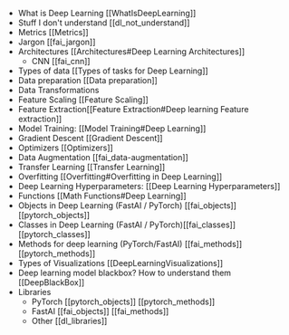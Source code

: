 - What is Deep Learning [[WhatIsDeepLearning]]
- Stuff I don't understand [[dl_not_understand]]
- Metrics [[Metrics]] 
- Jargon [[fai_jargon]]
- Architectures [[Architectures#Deep Learning Architectures]]
	- CNN [[fai_cnn]]
- Types of data [[Types of tasks for Deep Learning]]
- Data preparation [[Data preparation]]
- Data Transformations
- Feature Scaling  [[Feature Scaling]] 
- Feature Extraction[[Feature Extraction#Deep learning Feature extraction]]
- Model Training: [[Model Training#Deep Learning]]
- Gradient Descent [[Gradient Descent]]
- Optimizers [[Optimizers]]
- Data Augmentation [[fai_data-augmentation]]
- Transfer Learning [[Transfer Learning]]
- Overfitting [[Overfitting#Overfitting in Deep Learning]]
- Deep Learning Hyperparameters: [[Deep Learning Hyperparameters]]
- Functions [[Math Functions#Deep Learning]]
- Objects in Deep Learning (FastAI / PyTorch) [[fai_objects]] [[pytorch_objects]]
- Classes in Deep Learning (FastAI / PyTorch)[[fai_classes]] [[pytorch_classes]] 
- Methods for deep learning (PyTorch/FastAI) [[fai_methods]] [[pytorch_methods]] 
- Types of Visualizations [[DeepLearningVisualizations]]
- Deep learning model blackbox? How to understand them [[DeepBlackBox]]
- Libraries 
	- PyTorch [[pytorch_objects]] [[pytorch_methods]]
	- FastAI [[fai_objects]] [[fai_methods]]
	- Other [[dl_libraries]]






